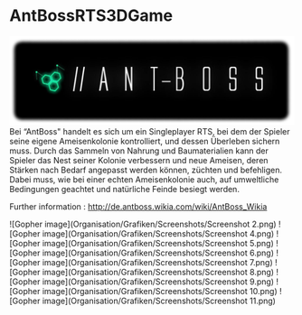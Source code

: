 # AntBossRTS3DGame
![Gopher image](Organisation/Grafiken/Logo/Logo.png)
Bei “AntBoss" handelt es sich um ein Singleplayer RTS, bei dem der Spieler seine eigene Ameisenkolonie kontrolliert, und dessen Überleben sichern muss. Durch das Sammeln von Nahrung und Baumaterialien kann der Spieler das Nest seiner Kolonie verbessern und neue Ameisen, deren Stärken nach Bedarf angepasst werden können, züchten und befehligen. Dabei muss, wie bei einer echten Ameisenkolonie auch, auf umweltliche Bedingungen geachtet und natürliche Feinde besiegt werden.

Further information : http://de.antboss.wikia.com/wiki/AntBoss_Wikia

![Gopher image](Organisation/Grafiken/Screenshots/Screenshot 2.png)
![Gopher image](Organisation/Grafiken/Screenshots/Screenshot 4.png)
![Gopher image](Organisation/Grafiken/Screenshots/Screenshot 5.png)
![Gopher image](Organisation/Grafiken/Screenshots/Screenshot 6.png)
![Gopher image](Organisation/Grafiken/Screenshots/Screenshot 7.png)
![Gopher image](Organisation/Grafiken/Screenshots/Screenshot 8.png)
![Gopher image](Organisation/Grafiken/Screenshots/Screenshot 9.png)
![Gopher image](Organisation/Grafiken/Screenshots/Screenshot 10.png)
![Gopher image](Organisation/Grafiken/Screenshots/Screenshot 11.png)
